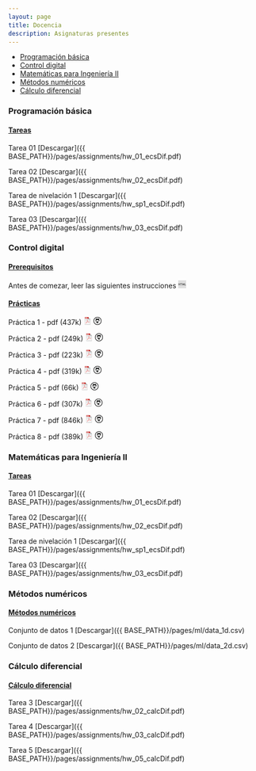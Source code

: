 ```yaml
---
layout: page
title: Docencia
description: Asignaturas presentes
---
```


<div class="navbar">
    <div class="navbar-inner">
        <ul class="nav">
            <li><a href="#progbas">Programación básica</a></li>
            <li><a href="#ctrldig">Control digital</a></li>
            <li><a href="#matIng2">Matemáticas para Ingeniería II</a></li>
            <li><a href="#metnum">Métodos numéricos</a></li>
            <li><a href="#calcdif">Cálculo diferencial</a></li>
        </ul>
    </div>
</div>

### <a name="progbas"></a>Programación básica

#### <u>Tareas</u>
Tarea 01
[Descargar]({{ BASE_PATH}}/pages/assignments/hw_01_ecsDif.pdf)

Tarea 02
[Descargar]({{ BASE_PATH}}/pages/assignments/hw_02_ecsDif.pdf)

Tarea de nivelación 1
[Descargar]({{ BASE_PATH}}/pages/assignments/hw_sp1_ecsDif.pdf)

Tarea 03
[Descargar]({{ BASE_PATH}}/pages/assignments/hw_03_ecsDif.pdf)

### <a name="ctrldig"></a>Control digital 

#### <u>Prerequisitos</u>
Antes de comezar, leer las siguientes instrucciones 
[![html](icons16/html-icon.png)](https://enriquegarcia.xyz/pages/instructions/microconSetup)

#### <u>Prácticas</u>
Práctica 1 - pdf (437k)
[![pdf](icons16/pdf-icon.png)]({{BASE_PATH}}/pages/assignments/prac_ctrldig_01.pdf)
[![github](icons16/github-icon.png)](https://github.com/enriGarcia/microcontroladores)<br/>

Práctica 2 - pdf (249k)
[![pdf](icons16/pdf-icon.png)]({{BASE_PATH}}/pages/assignments/prac_ctrldig_02.pdf)
[![github](icons16/github-icon.png)](https://github.com/enriGarcia/microcontroladores)<br/>

Práctica 3 - pdf (223k)
[![pdf](icons16/pdf-icon.png)]({{BASE_PATH}}/pages/assignments/prac_ctrldig_03.pdf)
[![github](icons16/github-icon.png)](https://github.com/enriGarcia/microcontroladores)<br/>

Práctica 4 - pdf (319k)
[![pdf](icons16/pdf-icon.png)]({{BASE_PATH}}/pages/assignments/prac_ctrldig_04.pdf)
[![github](icons16/github-icon.png)](https://github.com/enriGarcia/microcontroladores)<br/>

Práctica 5 - pdf (66k)
[![pdf](icons16/pdf-icon.png)]({{BASE_PATH}}/pages/assignments/prac_ctrldig_05.pdf)
[![github](icons16/github-icon.png)](https://github.com/enriGarcia/microcontroladores)<br/>

Práctica 6 - pdf (307k)
[![pdf](icons16/pdf-icon.png)]({{BASE_PATH}}/pages/assignments/prac_ctrldig_06.pdf)
[![github](icons16/github-icon.png)](https://github.com/enriGarcia/microcontroladores)<br/>

Práctica 7 - pdf (846k)
[![pdf](icons16/pdf-icon.png)]({{BASE_PATH}}/pages/assignments/prac_ctrldig_07.pdf)
[![github](icons16/github-icon.png)](https://github.com/enriGarcia/microcontroladores)<br/>

Práctica 8 - pdf (389k)
[![pdf](icons16/pdf-icon.png)]({{BASE_PATH}}/pages/assignments/prac_ctrldig_08.pdf)
[![github](icons16/github-icon.png)](https://github.com/enriGarcia/microcontroladores)<br/>


### <a name="matIng2"></a>Matemáticas para Ingeniería II

#### <u>Tareas</u>
Tarea 01
[Descargar]({{ BASE_PATH}}/pages/assignments/hw_01_ecsDif.pdf)

Tarea 02
[Descargar]({{ BASE_PATH}}/pages/assignments/hw_02_ecsDif.pdf)

Tarea de nivelación 1
[Descargar]({{ BASE_PATH}}/pages/assignments/hw_sp1_ecsDif.pdf)

Tarea 03
[Descargar]({{ BASE_PATH}}/pages/assignments/hw_03_ecsDif.pdf)

### <a name="metnum"></a>Métodos numéricos

#### <u>Métodos numéricos</u>
Conjunto de datos 1
[Descargar]({{ BASE_PATH}}/pages/ml/data_1d.csv)

Conjunto de datos 2
[Descargar]({{ BASE_PATH}}/pages/ml/data_2d.csv)


### <a name="calcdif"></a>Cálculo diferencial

#### <u>Cálculo diferencial</u>
Tarea 3
[Descargar]({{ BASE_PATH}}/pages/assignments/hw_02_calcDif.pdf)

Tarea 4
[Descargar]({{ BASE_PATH}}/pages/assignments/hw_03_calcDif.pdf)

Tarea 5
[Descargar]({{ BASE_PATH}}/pages/assignments/hw_05_calcDif.pdf)

<!-- Note: this is how to write a comment in HTML. Everything in here won't show up on your webpage.-->

<!--
To increase the size of the title, use fewer # in front of the paper title.
To decrease the size of the title, use more #. 
To remove the italics, remove the * before and after the description
To remove the underline from the title, remove the <u> tags (<u> and </u>)
-->
